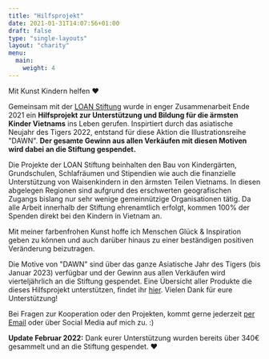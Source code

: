 ```yaml
---
title: "Hilfsprojekt"
date: 2021-01-31T14:07:56+01:00
draft: false
type: "single-layouts"
layout: "charity"
menu:
  main:
    weight: 4
---
```


Mit Kunst Kindern helfen ❤️

Gemeinsam mit der [LOAN Stiftung](https://loan-stiftung.de) wurde in enger Zusammenarbeit Ende 2021 ein **Hilfsprojekt zur Unterstützung und Bildung für die ärmsten Kinder Vietnams** ins Leben gerufen. Inspirtiert durch das asiatische Neujahr des Tigers 2022, entstand für diese Aktion die Illustrationsreihe "DAWN". **Der gesamte Gewinn aus allen Verkäufen mit diesen Motiven wird dabei an die Stiftung gespendet.**

Die Projekte der LOAN Stiftung beinhalten den Bau von Kindergärten, Grundschulen, Schlafräumen und Stipendien wie auch die finanzielle Unterstützung von Waisenkindern in den ärmsten Teilen Vietnams. In diesen abgelegen Regionen sind aufgrund des erschwerten geografischen Zugangs bislang nur sehr wenige gemeinnützige Organisationen tätig.
Da alle Arbeit innerhalb der Stiftung ehrenamtlich erfolgt, kommen 100% der Spenden direkt bei den Kindern in Vietnam an.

Mit meiner farbenfrohen Kunst hoffe ich Menschen Glück & Inspiration geben zu können und auch darüber hinaus zu einer beständigen positiven Veränderung beizutragen.

Die Motive von "DAWN" sind über das ganze Asiatische Jahr des Tigers (bis Januar 2023) verfügbar und der Gewinn aus allen Verkäufen wird vierteljährlich an die Stiftung gespendet. Eine Übersicht aller Produkte die dieses Hilfsprojekt unterstützen, findet ihr [hier](/shop/art-for-charity). Vielen Dank für eure Unterstützung! 

Bei Fragen zur Kooperation oder den Projekten, kommt gerne jederzeit [per Email](mailto:seraphinearts@gmail.com) oder über Social Media auf mich zu. :)

**Update Februar 2022:** Dank eurer Unterstützung wurden bereits über 340€ gesammelt und an die Stiftung gespendet. ❤️